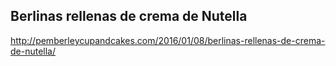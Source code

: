 ## Berlinas rellenas de crema de Nutella

http://pemberleycupandcakes.com/2016/01/08/berlinas-rellenas-de-crema-de-nutella/
